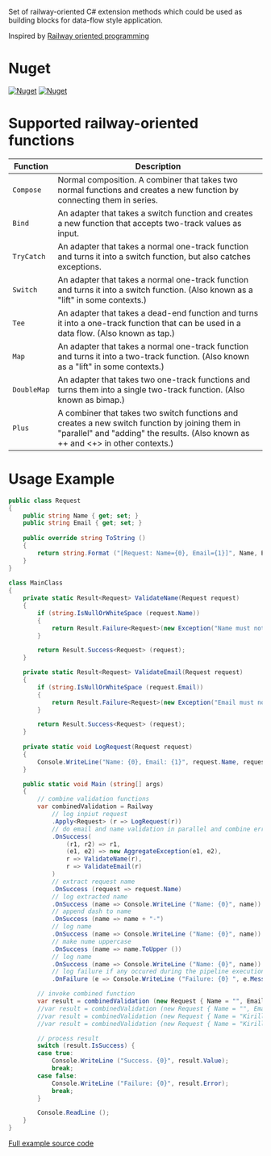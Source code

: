 Set of railway-oriented C# extension methods which could be used as building blocks for data-flow style application.

Inspired by [Railway oriented programming](http://fsharpforfunandprofit.com/posts/recipe-part2/)

# Nuget

[![Nuget](https://img.shields.io/nuget/v/CSharpRailway.svg)](https://www.nuget.org/packages/CSharpRailway/) 
[![Nuget](https://img.shields.io/nuget/dt/CSharpRailway.svg)](https://www.nuget.org/packages/CSharpRailway/)

# Supported railway-oriented functions

**Function** | **Description**
--- | ---
```Compose``` | Normal composition. A combiner that takes two normal functions and creates a new function by connecting them in series.
```Bind``` | An adapter that takes a switch function and creates a new function that accepts two-track values as input.
```TryCatch``` | An adapter that takes a normal one-track function and turns it into a switch function, but also catches exceptions.
```Switch``` | An adapter that takes a normal one-track function and turns it into a switch function. (Also known as a "lift" in some contexts.)
```Tee``` | An adapter that takes a dead-end function and turns it into a one-track function that can be used in a data flow. (Also known as tap.)
```Map``` | An adapter that takes a normal one-track function and turns it into a two-track function. (Also known as a "lift" in some contexts.)
```DoubleMap``` | An adapter that takes two one-track functions and turns them into a single two-track function. (Also known as bimap.)
```Plus``` | A combiner that takes two switch functions and creates a new switch function by joining them in "parallel" and "adding" the results. (Also known as ++ and <+> in other contexts.)

# Usage Example

```csharp
public class Request
{
	public string Name { get; set; }
	public string Email { get; set; }
	
	public override string ToString ()
	{
		return string.Format ("[Request: Name={0}, Email={1}]", Name, Email);
	}
}
	
class MainClass
{
	private static Result<Request> ValidateName(Request request)
	{
		if (string.IsNullOrWhiteSpace (request.Name))
		{
			return Result.Failure<Request>(new Exception("Name must not be blank"));
		}

		return Result.Success<Request> (request);
	}

	private static Result<Request> ValidateEmail(Request request)
	{
		if (string.IsNullOrWhiteSpace (request.Email))
		{
			return Result.Failure<Request>(new Exception("Email must not be blank"));
		}

		return Result.Success<Request> (request);
	}
		
	private static void LogRequest(Request request)
	{
		Console.WriteLine("Name: {0}, Email: {1}", request.Name, request.Email);
	}

	public static void Main (string[] args)
	{
		// combine validation functions
		var combinedValidation = Railway
			// log inpiut request
			.Apply<Request> (r => LogRequest(r))
			// do email and name validation in parallel and combine errors
			.OnSuccess(
				(r1, r2) => r1,
				(e1, e2) => new AggregateException(e1, e2),
				r => ValidateName(r),
				r => ValidateEmail(r)
			)
			// extract request name
			.OnSuccess (request => request.Name)
			// log extracted name
			.OnSuccess (name => Console.WriteLine ("Name: {0}", name))
			// append dash to name
			.OnSuccess (name => name + "-")
			// log name
			.OnSuccess (name => Console.WriteLine ("Name: {0}", name))
			// make nume uppercase
			.OnSuccess (name => name.ToUpper ())
			// log name
			.OnSuccess (name => Console.WriteLine ("Name: {0}", name))
			// log failure if any occured during the pipeline execution
			.OnFailure (e => Console.WriteLine ("Failure: {0} ", e.Message));

		// invoke combined function
		var result = combinedValidation (new Request { Name = "", Email = "" });
		//var result = combinedValidation (new Request { Name = "", Email = "a@b.c" });
		//var result = combinedValidation (new Request { Name = "Kirill", Email = "" });
		//var result = combinedValidation (new Request { Name = "Kirill", Email = "a@b.c" });

		// process result
		switch (result.IsSuccess) {
		case true:
			Console.WriteLine ("Success. {0}", result.Value);
			break;
		case false:
			Console.WriteLine ("Failure: {0}", result.Error);
			break;
		}

		Console.ReadLine ();
	}
}
```

[Full example source code](https://github.com/stormy-ua/Functional/blob/master/RailwayBuddy/Program.cs)
